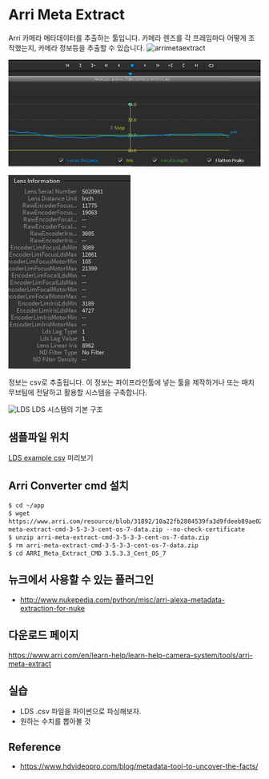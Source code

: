 # Arri Meta Extract
Arri 카메라 메타데이터를 추출하는 툴입니다.
카메라 렌즈를 각 프레임마다 어떻게 조작했는지, 카메라 정보등을 추출할 수 있습니다.
![arrimetaextract](https://cdn.hdvideopro.com/2018/11/GunchBlog-2018-38-data.jpg)

![lds01](../figures/lds01.png)

![lds02](../figures/lds02.png)

정보는 csv로 추출됩니다. 
이 정보는 파이프라인툴에 넣는 툴을 제작하거나 또는 매치무브팀에 전달하고 활용할 시스템을 구축합니다.

![LDS](https://vmi.tv/upload/images/WLCS%20Essay/metadata.jpg)
LDS 시스템의 기본 구조

## 샘플파일 위치

[LDS example csv](https://github.com/cgiseminar/examples/blob/master/arriLDS/A003C025_150830_R0D0.csv) 미리보기

## Arri Converter cmd 설치
```
$ cd ~/app
$ wget https://www.arri.com/resource/blob/31892/10a22fb2884539fa3d9fdeeb89ae026d/arri-meta-extract-cmd-3-5-3-3-cent-os-7-data.zip --no-check-certificate
$ unzip arri-meta-extract-cmd-3-5-3-3-cent-os-7-data.zip
$ rm arri-meta-extract-cmd-3-5-3-3-cent-os-7-data.zip
$ cd ARRI_Meta_Extract_CMD 3.5.3.3_Cent_OS_7
```
## 뉴크에서 사용할 수 있는 플러그인
- http://www.nukepedia.com/python/misc/arri-alexa-metadata-extraction-for-nuke

## 다운로드 페이지
https://www.arri.com/en/learn-help/learn-help-camera-system/tools/arri-meta-extract

## 실습
- LDS .csv 파일을 파이썬으로 파싱해보자.
- 원하는 수치를 뽑아볼 것

## Reference
- https://www.hdvideopro.com/blog/metadata-tool-to-uncover-the-facts/